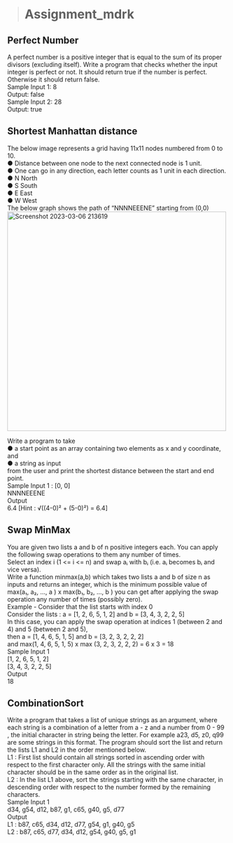 > # Assignment_mdrk
## Perfect Number
A perfect number is a positive integer that is equal to the sum of its proper divisors
(excluding itself). Write a program that checks whether the input integer is perfect or not.
It should return true if the number is perfect. Otherwise it should return false. <br>
Sample Input 1: 8 <br>
Output: false <br>
Sample Input 2: 28 <br>
Output: true <br>

## Shortest Manhattan distance
The below image represents a grid having 11x11 nodes numbered from 0 to 10.  <br>
● Distance between one node to the next connected node is 1 unit. <br>
● One can go in any direction, each letter counts as 1 unit in each direction. <br>
● N North  <br>
● S South  <br>
● E East  <br>
● W West  <br>
The below graph shows the path of “NNNNEEENE” starting from (0,0) <br>
<img width="500" alt="Screenshot 2023-03-06 213619" src="https://user-images.githubusercontent.com/40658745/223165516-ee695c8f-876d-43b4-94ec-3904231e01b9.png">


Write a program to take <br>
● a start point as an array containing two elements as x and y coordinate, and <br>
● a string as input <br>
from the user and print the shortest distance between the start and end point. <br>
Sample Input 1 : [0, 0] <br>
NNNNEEENE <br>
Output <br>
6.4 [Hint : √((4-0)² + (5-0)²) = 6.4] <br>

## Swap MinMax <br>
You are given two lists a and b of n positive integers each. You can apply the following
swap operations to them any number of times. <br>
Select an index i (1 <= i <= n) and swap aᵢ with bᵢ (i.e. aᵢ becomes bᵢ and vice versa). <br>
Write a function minmax(a,b) which takes two lists a and b of size n as inputs and
returns an integer, which is the minimum possible value of max(a₁, a₂, …, a ) x max(b₁,
b₂, …, b ) you can get after applying the swap operation any number of times (possibly
zero). <br>
Example - Consider that the list starts with index 0 <br>
Consider the lists : a = [1, 2, 6, 5, 1, 2] and 
b = [3, 4, 3, 2, 2, 5] <br>
In this case, you can apply the swap operation at indices 1 (between 2 and 4) and
5 (between 2 and 5), <br>
then a = [1, 4, 6, 5, 1, 5] and b = [3, 2, 3, 2, 2, 2] <br>
and max(1, 4, 6, 5, 1, 5) x max (3, 2, 3, 2, 2, 2) = 6 x 3 = 18 <br>
Sample Input 1 <br>
[1, 2, 6, 5, 1, 2] <br>
[3, 4, 3, 2, 2, 5] <br>
Output <br>
18 <br>

## CombinationSort

Write a program that takes a list of unique strings as an argument, where each string is
a combination of a letter from a - z and a number from 0 - 99 , the initial character in
string being the letter. For example a23, d5, z0, q99 are some strings in this format. The
program should sort the list and return the lists L1 and L2 in the order mentioned below.  <br>
L1 : First list should contain all strings sorted in ascending order with respect to the first
character only. All the strings with the same initial character should be in the same order
as in the original list.  <br>
L2 : In the list L1 above, sort the strings starting with the same character, in descending
order with respect to the number formed by the remaining characters.  <br>
Sample Input 1  <br>
d34, g54, d12, b87, g1, c65, g40, g5, d77  <br>
Output  <br>
L1 : b87, c65, d34, d12, d77, g54, g1, g40, g5  <br>
L2 : b87, c65, d77, d34, d12, g54, g40, g5, g1   <br>



